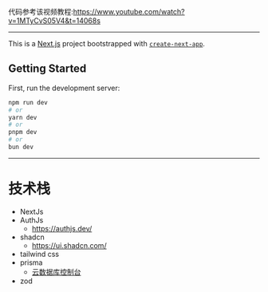 代码参考该视频教程:https://www.youtube.com/watch?v=1MTyCvS05V4&t=14068s
***
This is a [Next.js](https://nextjs.org) project bootstrapped with [`create-next-app`](https://nextjs.org/docs/app/api-reference/cli/create-next-app).

## Getting Started

First, run the development server:

```bash
npm run dev
# or
yarn dev
# or
pnpm dev
# or
bun dev
```
***
# 技术栈
* NextJs
* AuthJs
  * https://authjs.dev/
* shadcn
  * https://ui.shadcn.com/
* tailwind css
* prisma 
  * [云数据库控制台](https://console.prisma.io/clzv105gd001ozckb4i5vbfyx/overview)
* zod
